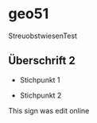 # geo51
 StreuobstwiesenTest

## Überschrift 2
- Stichpunkt 1
* Stichpunkt 2

This sign was edit online
